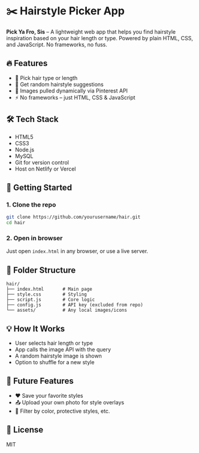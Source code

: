 # ✂️ Hairstyle Picker App

**Pick Ya Fro, Sis** – A lightweight web app that helps you find hairstyle inspiration based on your hair length or type. Powered by plain HTML, CSS, and JavaScript. No frameworks, no fuss.

## 🔥 Features

* 🎯 Pick hair type or length
* 🎲 Get random hairstyle suggestions
* 📸 Images pulled dynamically via Pinterest API
* ⚡ No frameworks – just HTML, CSS & JavaScript

## 🛠 Tech Stack

* HTML5
* CSS3
* Node.js
* MySQL 
* Git for version control
* Host on Netlify or Vercel

## 🚀 Getting Started

### 1. Clone the repo

```bash
git clone https://github.com/yourusername/hair.git
cd hair
```

### 2. Open in browser

Just open `index.html` in any browser, or use a live server.

## 📁 Folder Structure

```
hair/
├── index.html       # Main page
├── style.css        # Styling
├── script.js        # Core logic
├── config.js        # API key (excluded from repo)
└── assets/          # Any local images/icons
```

## 💡 How It Works

* User selects hair length or type
* App calls the image API with the query
* A random hairstyle image is shown
* Option to shuffle for a new style

## 🧠 Future Features

* ❤️ Save your favorite styles
* 📤 Upload your own photo for style overlays
* 🎨 Filter by color, protective styles, etc.

## 📄 License

MIT

